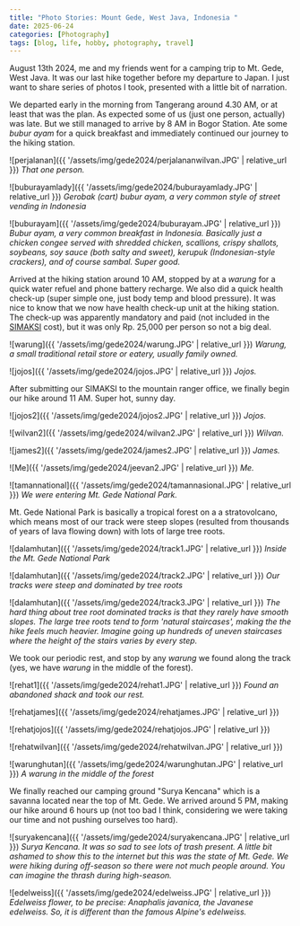 ```yaml
---
title: "Photo Stories: Mount Gede, West Java, Indonesia "
date: 2025-06-24
categories: [Photography]
tags: [blog, life, hobby, photography, travel]
---
```


August 13th 2024, me and my friends went for a camping trip to Mt. Gede, West Java. It was our last hike together before my departure to Japan. I just want to share series of photos I took, presented with a little bit of narration.

We departed early in the morning from Tangerang around 4.30 AM, or at least that was the plan. As expected some of us (just one person, actually) was late. But we still managed to arrive by 8 AM in Bogor Station. Ate some *bubur ayam* for a quick breakfast and immediately continued our journey to the hiking station.

![perjalanan]({{ '/assets/img/gede2024/perjalananwilvan.JPG' | relative_url }})
_That one person._

![buburayamlady]({{ '/assets/img/gede2024/buburayamlady.JPG' | relative_url }})
_Gerobak (cart) bubur ayam, a very common style of street vending in Indonesia_

![buburayam]({{ '/assets/img/gede2024/buburayam.JPG' | relative_url }})
_Bubur ayam, a very common breakfast in Indonesia. Basically just a chicken congee served with shredded chicken, scallions, crispy shallots, soybeans, soy sauce (both salty and sweet), kerupuk (Indonesian-style crackers), and of course sambal. Super good._

Arrived at the hiking station around 10 AM, stopped by at a *warung* for a quick water refuel and phone battery recharge. We also did a quick health check-up (super simple one, just body temp and blood pressure). It was nice to know that we now have health check-up unit at the hiking station. The check-up was apparently mandatory and paid (not included in the [SIMAKSI](https://en.wiktionary.org/wiki/simaksi) cost), but it was only Rp. 25,000 per person so not a big deal.

![warung]({{ '/assets/img/gede2024/warung.JPG' | relative_url }})
_Warung, a small traditional retail store or eatery, usually family owned._

![jojos]({{ '/assets/img/gede2024/jojos.JPG' | relative_url }})
_Jojos._

After submitting our SIMAKSI to the mountain ranger office, we finally begin our hike around 11 AM. Super hot, sunny day.

![jojos2]({{ '/assets/img/gede2024/jojos2.JPG' | relative_url }})
_Jojos._

![wilvan2]({{ '/assets/img/gede2024/wilvan2.JPG' | relative_url }})
_Wilvan._

![james2]({{ '/assets/img/gede2024/james2.JPG' | relative_url }})
_James._

![Me]({{ '/assets/img/gede2024/jeevan2.JPG' | relative_url }})
_Me._

![tamannational]({{ '/assets/img/gede2024/tamannasional.JPG' | relative_url }})
_We were entering Mt. Gede National Park._

Mt. Gede National Park is basically a tropical forest on a a stratovolcano, which means most of our track were steep slopes (resulted from thousands of years of lava flowing down) with lots of large tree roots. 

![dalamhutan]({{ '/assets/img/gede2024/track1.JPG' | relative_url }})
_Inside the Mt. Gede National Park_

![dalamhutan]({{ '/assets/img/gede2024/track2.JPG' | relative_url }})
_Our tracks were steep and dominated by tree roots_

![dalamhutan]({{ '/assets/img/gede2024/track3.JPG' | relative_url }})
_The hard thing about tree root dominated tracks is that they rarely have smooth slopes. The large tree roots tend to form 'natural staircases', making the the hike feels much heavier. Imagine going up hundreds of uneven staircases where the height of the stairs varies by every step._

We took our periodic rest, and stop by any *warung* we found along the track (yes, we have *warung* in the middle of the forest).

![rehat1]({{ '/assets/img/gede2024/rehat1.JPG' | relative_url }})
_Found an abandoned shack and took our rest._

![rehatjames]({{ '/assets/img/gede2024/rehatjames.JPG' | relative_url }})

![rehatjojos]({{ '/assets/img/gede2024/rehatjojos.JPG' | relative_url }})

![rehatwilvan]({{ '/assets/img/gede2024/rehatwilvan.JPG' | relative_url }})

![warunghutan]({{ '/assets/img/gede2024/warunghutan.JPG' | relative_url }})
_A warung in the middle of the forest_

We finally reached our camping ground "Surya Kencana" which is a savanna located near the top of Mt. Gede. We arrived around 5 PM, making our hike around 6 hours up (not too bad I think, considering we were taking our time and not pushing ourselves too hard).

![suryakencana]({{ '/assets/img/gede2024/suryakencana.JPG' | relative_url }})
_Surya Kencana. It was so sad to see lots of trash present. A little bit ashamed to show this to the internet but this was the state of Mt. Gede. We were hiking during off-season so there were not much people around. You can imagine the thrash during high-season._

![edelweiss]({{ '/assets/img/gede2024/edelweiss.JPG' | relative_url }})
_Edelweiss flower, to be precise: Anaphalis javanica, the Javanese edelweiss. So, it is different than the famous Alpine's edelweiss._

